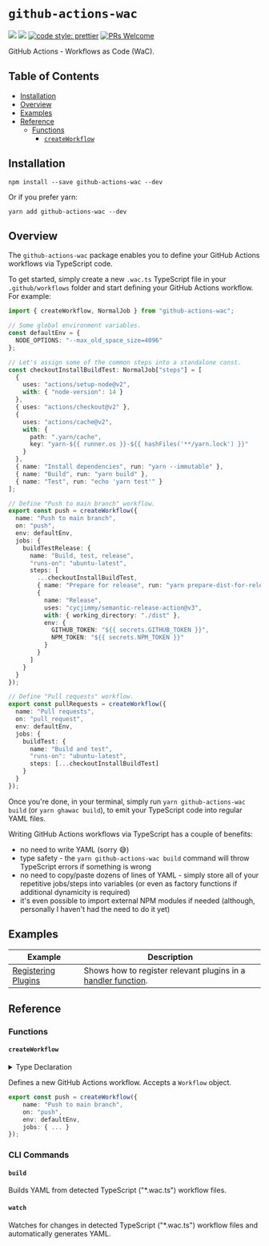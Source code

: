 # `github-actions-wac`

[![](https://img.shields.io/npm/dw/github-actions-wac.svg)](https://www.npmjs.com/package/github-actions-wac)
[![](https://img.shields.io/npm/v/github-actions-wac.svg)](https://www.npmjs.com/package/github-actions-wac)
[![code style: prettier](https://img.shields.io/badge/code_style-prettier-ff69b4.svg?style=flat-square)](https://github.com/prettier/prettier)
[![PRs Welcome](https://img.shields.io/badge/PRs-welcome-brightgreen.svg?style=flat-square)](http://makeapullrequest.com)

GitHub Actions - Workflows as Code (WaC).

## Table of Contents

- [Installation](#installation)
- [Overview](#overview)
- [Examples](#examples)
- [Reference](#reference)
  - [Functions](#functions)
    - [`createWorkflow`](#createWorkflow)

## Installation

```
npm install --save github-actions-wac --dev
```

Or if you prefer yarn:

```
yarn add github-actions-wac --dev
```

## Overview

The `github-actions-wac` package enables you to define your GitHub Actions workflows via TypeScript code.

To get started, simply create a new `.wac.ts` TypeScript file in your `.github/workflows` folder and start defining your GitHub Actions workflow. For example:

```ts
import { createWorkflow, NormalJob } from "github-actions-wac";

// Some global environment variables.
const defaultEnv = {
  NODE_OPTIONS: "--max_old_space_size=4096"
};

// Let's assign some of the common steps into a standalone const.
const checkoutInstallBuildTest: NormalJob["steps"] = [
  {
    uses: "actions/setup-node@v2",
    with: { "node-version": 14 }
  },
  { uses: "actions/checkout@v2" },
  {
    uses: "actions/cache@v2",
    with: {
      path: ".yarn/cache",
      key: "yarn-${{ runner.os }}-${{ hashFiles('**/yarn.lock') }}"
    }
  },
  { name: "Install dependencies", run: "yarn --immutable" },
  { name: "Build", run: "yarn build" },
  { name: "Test", run: "echo 'yarn test'" }
];

// Define "Push to main branch" workflow.
export const push = createWorkflow({
  name: "Push to main branch",
  on: "push",
  env: defaultEnv,
  jobs: {
    buildTestRelease: {
      name: "Build, test, release",
      "runs-on": "ubuntu-latest",
      steps: [
        ...checkoutInstallBuildTest,
        { name: "Prepare for release", run: "yarn prepare-dist-for-release" },
        {
          name: "Release",
          uses: "cycjimmy/semantic-release-action@v3",
          with: { working_directory: "./dist" },
          env: {
            GITHUB_TOKEN: "${{ secrets.GITHUB_TOKEN }}",
            NPM_TOKEN: "${{ secrets.NPM_TOKEN }}"
          }
        }
      ]
    }
  }
});

// Define "Pull requests" workflow.
export const pullRequests = createWorkflow({
  name: "Pull requests",
  on: "pull_request",
  env: defaultEnv,
  jobs: {
    buildTest: {
      name: "Build and test",
      "runs-on": "ubuntu-latest",
      steps: [...checkoutInstallBuildTest]
    }
  }
});
```

Once you're done, in your terminal, simply run `yarn github-actions-wac build` (or `yarn ghawac build`), to emit your TypeScript code into regular YAML files.

Writing GitHub Actions workflows via TypeScript has a couple of benefits:

- no need to write YAML (sorry 😅)
- type safety - the `yarn github-actions-wac build` command will throw TypeScript errors if something is wrong
- no need to copy/paste dozens of lines of YAML - simply store all of your repetitive jobs/steps into variables (or even as factory functions if additional dynamicity is required)
- it's even possible to import external NPM modules if needed (although, personally I haven't had the need to do it yet)

## Examples

| Example                                                      | Description                                                                 |
| ------------------------------------------------------------ | --------------------------------------------------------------------------- |
| [Registering Plugins](./docs/examples/registeringPlugins.md) | Shows how to register relevant plugins in a [handler function](../handler). |

## Reference

### Functions

#### `createWorkflow`

<details>
<summary>Type Declaration</summary>
<p>

```ts
export declare const createWorkflow: (workflow: Workflow) => Workflow;
```

</p>
</details>

Defines a new GitHub Actions workflow. Accepts a `Workflow` object.

```ts
export const push = createWorkflow({
    name: "Push to main branch",
    on: "push",
    env: defaultEnv,
    jobs: { ... }
});
```

### CLI Commands

#### `build`

Builds YAML from detected TypeScript ("*.wac.ts") workflow files.

#### `watch`

Watches for changes in detected TypeScript ("*.wac.ts") workflow files and automatically generates YAML.
